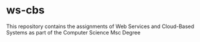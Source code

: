 # ws-cbs
This repository contains the assignments of Web Services and Cloud-Based Systems as part of the Computer Science Msc Degree
